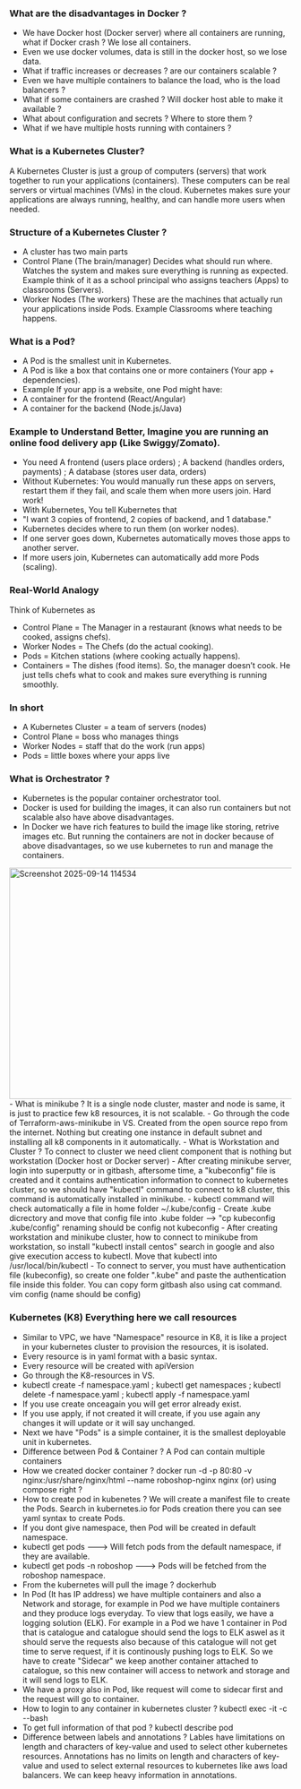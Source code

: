 ### What are the disadvantages in Docker ?
- We have Docker host (Docker server) where all containers are running, what if Docker crash ? We lose all containers.
- Even we use docker volumes, data is still in the docker host, so we lose data.
- What if traffic increases or decreases ? are our containers scalable ?
- Even we have multiple containers to balance the load, who is the load balancers ?
- What if some containers are crashed ? Will docker host able to make it available ?
- What about configuration and secrets ? Where to store them ?
- What if we have multiple hosts running with containers ?

### What is a Kubernetes Cluster?
A Kubernetes Cluster is just a group of computers (servers) that work together to run your applications (containers). These computers can be real servers or virtual machines (VMs) in the cloud. Kubernetes makes sure your applications are always running, healthy, and can handle more users when needed.

### Structure of a Kubernetes Cluster ?
- A cluster has two main parts
- Control Plane (The brain/manager) Decides what should run where. Watches the system and makes sure everything is running as expected. Example think of it as a school principal who assigns teachers (Apps) to classrooms (Servers).
- Worker Nodes (The workers) These are the machines that actually run your applications inside Pods. Example Classrooms where teaching happens.

### What is a Pod?
- A Pod is the smallest unit in Kubernetes.
- A Pod is like a box that contains one or more containers (Your app + dependencies).
- Example If your app is a website, one Pod might have:
- A container for the frontend (React/Angular)
- A container for the backend (Node.js/Java)

### Example to Understand Better, Imagine you are running an online food delivery app (Like Swiggy/Zomato).
- You need A frontend (users place orders) ; A backend (handles orders, payments) ; A database (stores user data, orders)
- Without Kubernetes: You would manually run these apps on servers, restart them if they fail, and scale them when more users join. Hard work!
- With Kubernetes, You tell Kubernetes that
- "I want 3 copies of frontend, 2 copies of backend, and 1 database."
- Kubernetes decides where to run them (on worker nodes).
- If one server goes down, Kubernetes automatically moves those apps to another server.
- If more users join, Kubernetes can automatically add more Pods (scaling).

### Real-World Analogy
Think of Kubernetes as
- Control Plane = The Manager in a restaurant (knows what needs to be cooked, assigns chefs).
- Worker Nodes = The Chefs (do the actual cooking).
- Pods = Kitchen stations (where cooking actually happens).
- Containers = The dishes (food items).
So, the manager doesn’t cook. He just tells chefs what to cook and makes sure everything is running smoothly.

### In short
- A Kubernetes Cluster = a team of servers (nodes)
- Control Plane = boss who manages things
- Worker Nodes = staff that do the work (run apps)
- Pods = little boxes where your apps live
  
### What is Orchestrator ?
- Kubernetes is the popular container orchestrator tool.
- Docker is used for building the images, it can also run containers but not scalable also have above disadvantages.
- In Docker we have rich features to build the image like storing, retrive images etc. But running the containers are not in docker because of above disadvantages, so we use kubernetes to run and manage the containers.
<img width="981" height="413" alt="Screenshot 2025-09-14 114534" src="https://github.com/user-attachments/assets/ffa542cf-852e-438e-b9a5-c2eb174a5137" />
- What is minikube ? It is a single node cluster, master and node is same, it is just to practice few k8 resources, it is not scalable.
- Go through the code of Terraform-aws-minikube in VS. Created from the open source repo from the internet. Nothing but creating one instance in default subnet and installing all k8 components in it automatically.
- What is Workstation and Cluster ? To connect to cluster we need client component that is nothing but workstation (Docker host or Docker server)
- After creating minikube server, login into superputty or in gitbash, aftersome time, a "kubeconfig" file is created and it contains authentication information to connect to kubernetes cluster, so we should have "kubectl" command to connect to k8 cluster, this command is automatically installed in minikube.
- kubectl command will check automatically a file in home folder ~/.kube/config
- Create .kube dicrectory and move that config file into .kube folder --> "cp kubeconfig .kube/config" renaming should be config not kubeconfig
- After creating workstation and minikube cluster, how to connect to minikube from workstation, so install "kubectl install centos" search in google and also give execution access to kubectl. Move that kubectl into /usr/local/bin/kubectl
- To connect to server, you must have authentication file (kubeconfig), so create one folder ".kube" and paste the authentication file inside this folder. You can copy form gitbash also using cat command. vim config (name should be config)

### Kubernetes (K8) Everything here we call resources
- Similar to VPC, we have "Namespace" resource in K8, it is like a project in your kubernetes cluster to provision the resources, it is isolated.
- Every resource is in yaml format with a basic syntax.
- Every resource will be created with apiVersion
- Go through the K8-resources in VS.
- kubectl create -f namespace.yaml ; kubectl get namespaces ; kubectl delete -f namespace.yaml ; kubectl apply -f namespace.yaml
- If you use create onceagain you will get error already exist.
- If you use apply, if not created it will create, if you use again any changes it will update or it will say unchanged.
- Next we have "Pods" is a simple container, it is the smallest deployable unit in kubernetes.
- Difference between Pod & Container ? A Pod can contain multiple containers
- How we created docker container ? docker run -d -p 80:80 -v nginx:/usr/share/nginx/html --name roboshop-nginx nginx (or) using compose right ?
- How to create pod in kubenetes ? We will create a manifest file to create the Pods. Search in kubernetes.io for Pods creation there you can see yaml syntax to create Pods.
- If you dont give namespace, then Pod will be created in default namespace.
- kubectl get pods ---> Will fetch pods from the default namespace, if they are available.
- kubectl get pods -n roboshop ---> Pods will be fetched from the roboshop namespace.
- From the kubernetes will pull the image ? dockerhub
- In Pod (It has IP address) we have multiple containers and also a Network and storage, for example in Pod we have multiple containers and they produce logs everyday. To view that logs easily, we have a logging solution (ELK). For example in a Pod we have 1 container in Pod that is catalogue and catalogue should send the logs to ELK aswel as it should serve the requests also because of this catalogue will not get time to serve request, if it is continously pushing logs to ELK. So we have to create "Sidecar" we keep another container attached to catalogue, so this new container will access to network and storage and it will send logs to ELK.
- We have a proxy also in Pod, like request will come to sidecar first and the request will go to container.
- How to login to any container in kubernetes cluster ? kubectl exec -it <file-name> -c <container-name> --bash
- To get full information of that pod ? kubectl describe pod <pod-name>
- Difference between labels and annotations ? Lables have limitations on length and characters of key-value and used to select other kubernetes resources. Annotations has no limits on length and characters of key-value and used to select external resources to kubernetes like aws load balancers. We can keep heavy information in annotations.
